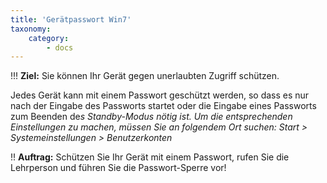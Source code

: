 ```yaml
---
title: 'Gerätpasswort Win7'
taxonomy:
    category:
        - docs
---
```


!!! **Ziel:** Sie können Ihr Gerät gegen unerlaubten Zugriff schützen.

Jedes Gerät kann mit einem Passwort geschützt werden, so dass es nur nach der Eingabe des Passworts startet oder die Eingabe eines Passworts zum Beenden de*s Standby-Modus nötig ist. Um die entsprechenden Einstellungen zu machen, müssen Sie an folgendem Ort suchen: Start > Systemeinstellungen > Benutzerkonten*<br>

!! **Auftrag:** Schützen Sie Ihr Gerät mit einem Passwort, rufen Sie die Lehrperson und führen Sie die Passwort-Sperre vor!